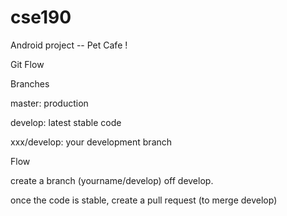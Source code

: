 # cse190

Android project -- Pet Cafe !


Git Flow


Branches

master: production

develop: latest stable code

xxx/develop: your development branch


Flow

create a branch (yourname/develop) off develop.

once the code is stable, create a pull request (to merge develop)
